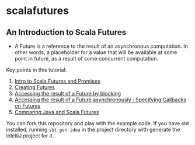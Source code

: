 scalafutures
============


An Introduction to Scala Futures
-------------

* A Future is a reference to the result of an asynchronous computation. In other words, a placeholder for a value that will be available at some point in future, as a result of some concurrent computation.

Key points in this tutorial:

1. [Intro to Scala Futures and Promises](https://github.com/ikenna/scalafutures/blob/master/docs/1_What_Is_A_Future.md) 
2. [Creating Futures](https://github.com/ikenna/scalafutures/blob/master/docs/2_Creating_Futures.md)
3. [Accessing the result of a Future by blocking](https://github.com/ikenna/scalafutures/blob/master/docs/3_Accessing_The_Result_Of_A_Future_By_Blocking.md)
4. [Accessing the result of a Future asynchronously : Specifying Callbacks on Futures](https://github.com/ikenna/scalafutures/blob/master/docs/4_Callbacks_on_futures.md)
5. [Comparing Java and Scala Futures](5_Comparing_java_and_scala_futures.md)

You can fork this repository and play with the example code. If you have sbt installed, running `sbt gen-idea` in the project directory with generate the intelliJ project for it.

